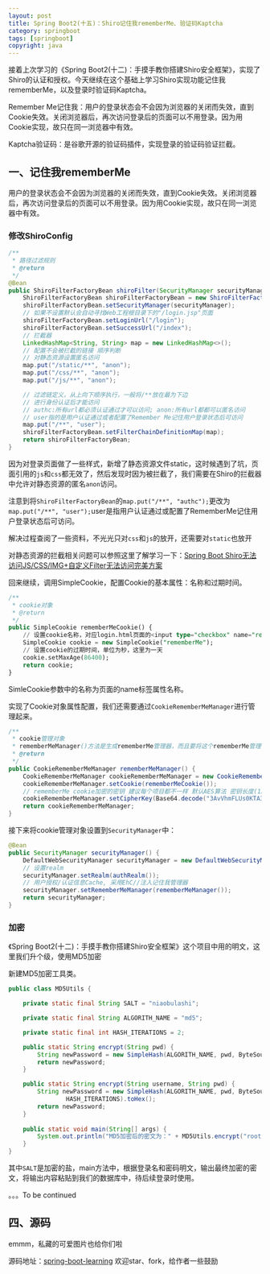 ```yaml
---
layout: post
title: Spring Boot2(十五)：Shiro记住我rememberMe、验证码Kaptcha
category: springboot
tags: [springboot]
copyright: java
---
```


接着上次学习的《Spring Boot2(十二)：手摸手教你搭建Shiro安全框架》，实现了Shiro的认证和授权。今天继续在这个基础上学习Shiro实现功能记住我rememberMe，以及登录时验证码Kaptcha。

Remember Me记住我：用户的登录状态会不会因为浏览器的关闭而失效，直到Cookie失效。关闭浏览器后，再次访问登录后的页面可以不用登录。因为用Cookie实现，故只在同一浏览器中有效。

Kaptcha验证码：是谷歌开源的验证码插件，实现登录的验证码验证拦截。

## 一、记住我rememberMe

用户的登录状态会不会因为浏览器的关闭而失效，直到Cookie失效。关闭浏览器后，再次访问登录后的页面可以不用登录。因为用Cookie实现，故只在同一浏览器中有效。

### 修改ShiroConfig

```java
/**
 * 路径过滤规则
 * @return
 */
@Bean
public ShiroFilterFactoryBean shiroFilter(SecurityManager securityManager) {
	ShiroFilterFactoryBean shiroFilterFactoryBean = new ShiroFilterFactoryBean();
	shiroFilterFactoryBean.setSecurityManager(securityManager);
	// 如果不设置默认会自动寻找Web工程根目录下的"/login.jsp"页面
	shiroFilterFactoryBean.setLoginUrl("/login");
	shiroFilterFactoryBean.setSuccessUrl("/index");
	// 拦截器
	LinkedHashMap<String, String> map = new LinkedHashMap<>();
	// 配置不会被拦截的链接 顺序判断
	// 对静态资源设置匿名访问
	map.put("/static/**", "anon");
	map.put("/css/**", "anon");
	map.put("/js/**", "anon");

	// 过滤链定义，从上向下顺序执行，一般将/**放在最为下边
	// 进行身份认证后才能访问
	// authc:所有url都必须认证通过才可以访问; anon:所有url都都可以匿名访问
	// user指的是用户认证通过或者配置了Remember Me记住用户登录状态后可访问
	map.put("/**", "user");
	shiroFilterFactoryBean.setFilterChainDefinitionMap(map);
	return shiroFilterFactoryBean;
}
```

因为对登录页面做了一些样式，新增了静态资源文件static，这时候遇到了坑，页面引用的`js`和`css`都无效了，然后发现时因为被拦截了，我们需要在Shiro的拦截器中允许对静态资源的匿名`anon`访问。

注意到将`ShiroFilterFactoryBean`的`map.put("/**", "authc");`更改为`map.put("/**", "user");`user是指用户认证通过或配置了RememberMe记住用户登录状态后可访问。

解决过程查阅了一些资料，不光光只对`css`和`js`的放开，还需要对`static`也放开

对静态资源的拦截相关问题可以参照这里了解学习一下：[Spring Boot Shiro无法访问JS/CSS/IMG+自定义Filter无法访问完美方案](https://412887952-qq-com.iteye.com/blog/2392741)

回来继续，调用SimpleCookie，配置Cookie的基本属性：名称和过期时间。

```sql
/**
 * cookie对象
 * @return
 */
public SimpleCookie rememberMeCookie() {
	// 设置cookie名称，对应login.html页面的<input type="checkbox" name="rememberMe"/>
	SimpleCookie cookie = new SimpleCookie("rememberMe");
	// 设置cookie的过期时间，单位为秒，这里为一天
	cookie.setMaxAge(86400);
	return cookie;
}
```

SimleCookie参数中的名称为页面的name标签属性名称。

实现了Cookie对象属性配置，我们还需要通过`CookieRememberMeManager`进行管理起来。

```java
/**
 * cookie管理对象
 * rememberMeManager()方法是生成rememberMe管理器，而且要将这个rememberMe管理器设置到securityManager中
 * @return
 */
public CookieRememberMeManager rememberMeManager() {
	CookieRememberMeManager cookieRememberMeManager = new CookieRememberMeManager();
	cookieRememberMeManager.setCookie(rememberMeCookie());
	// rememberMe cookie加密的密钥 建议每个项目都不一样 默认AES算法 密钥长度(128 256 512 位)
	cookieRememberMeManager.setCipherKey(Base64.decode("3AvVhmFLUs0KTA3Kprsdag=="));
	return cookieRememberMeManager;
}
```

接下来将cookie管理对象设置到`SecurityManager`中：

```java
@Bean
public SecurityManager securityManager() {
	DefaultWebSecurityManager securityManager = new DefaultWebSecurityManager();
	// 设置realm
	securityManager.setRealm(authRealm());
	// 用户授权/认证信息Cache, 采用EhC//注入记住我管理器
	securityManager.setRememberMeManager(rememberMeManager());
	return securityManager;
}
```

### 加密

《Spring Boot2(十二)：手摸手教你搭建Shiro安全框架》这个项目中用的明文，这里我们升个级，使用MD5加密

新建MD5加密工具类。

```java
public class MD5Utils {

    private static final String SALT = "niaobulashi";

    private static final String ALGORITH_NAME = "md5";

    private static final int HASH_ITERATIONS = 2;

    public static String encrypt(String pwd) {
        String newPassword = new SimpleHash(ALGORITH_NAME, pwd, ByteSource.Util.bytes(SALT), HASH_ITERATIONS).toHex();
        return newPassword;
    }

    public static String encrypt(String username, String pwd) {
        String newPassword = new SimpleHash(ALGORITH_NAME, pwd, ByteSource.Util.bytes(username + SALT),
                HASH_ITERATIONS).toHex();
        return newPassword;
    }
    
    public static void main(String[] args) {
        System.out.println("MD5加密后的密文为：" + MD5Utils.encrypt("root", "root"));
    }
}
```

其中`SALT`是加密的盐，main方法中，根据登录名和密码明文，输出最终加密的密文，将输出内容粘贴到我们的数据库中，待后续登录时使用。

。。。To be continued

## 四、源码

emmm，私藏的可爱图片也给你们啦

源码地址：[spring-boot-learning](https://github.com/niaobulashi/spring-boot-learning/tree/master/spring-boot-22-updownload)
欢迎star、fork，给作者一些鼓励